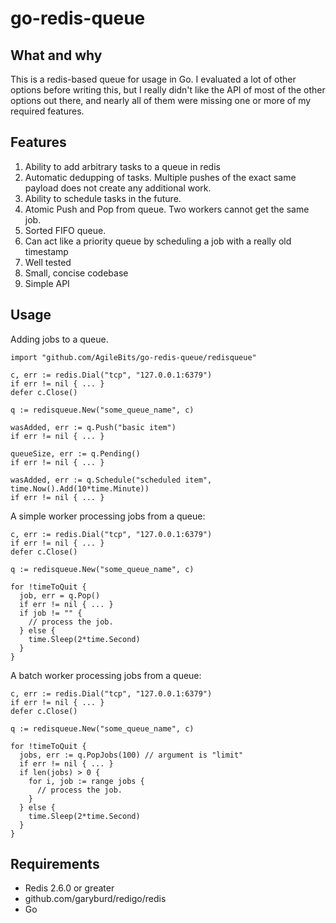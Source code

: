 # go-redis-queue

## What and why

This is a redis-based queue for usage in Go. I evaluated a lot of other options before writing this, but I really didn't like the API of most of the other options out there, and nearly all of them were missing one or more of my required features.

## Features

1. Ability to add arbitrary tasks to a queue in redis
1. Automatic dedupping of tasks. Multiple pushes of the exact same payload does not create any additional work.
1. Ability to schedule tasks in the future.
1. Atomic Push and Pop from queue. Two workers cannot get the same job.
1. Sorted FIFO queue.
1. Can act like a priority queue by scheduling a job with a really old timestamp
1. Well tested
1. Small, concise codebase
1. Simple API

## Usage

Adding jobs to a queue.

```
import "github.com/AgileBits/go-redis-queue/redisqueue"
```

```
c, err := redis.Dial("tcp", "127.0.0.1:6379")
if err != nil { ... }
defer c.Close()

q := redisqueue.New("some_queue_name", c)

wasAdded, err := q.Push("basic item")
if err != nil { ... }

queueSize, err := q.Pending()
if err != nil { ... }

wasAdded, err := q.Schedule("scheduled item", time.Now().Add(10*time.Minute))
if err != nil { ... }
```

A simple worker processing jobs from a queue:
```
c, err := redis.Dial("tcp", "127.0.0.1:6379")
if err != nil { ... }
defer c.Close()

q := redisqueue.New("some_queue_name", c)

for !timeToQuit {
  job, err = q.Pop()
  if err != nil { ... }
  if job != "" {
    // process the job.
  } else {
    time.Sleep(2*time.Second)
  }
}
```

A batch worker processing jobs from a queue:
```
c, err := redis.Dial("tcp", "127.0.0.1:6379")
if err != nil { ... }
defer c.Close()

q := redisqueue.New("some_queue_name", c)

for !timeToQuit {
  jobs, err := q.PopJobs(100) // argument is "limit"
  if err != nil { ... }
  if len(jobs) > 0 {
    for i, job := range jobs {
      // process the job.
    }
  } else {
    time.Sleep(2*time.Second)
  }
}
```

## Requirements

- Redis 2.6.0 or greater
- github.com/garyburd/redigo/redis
- Go
